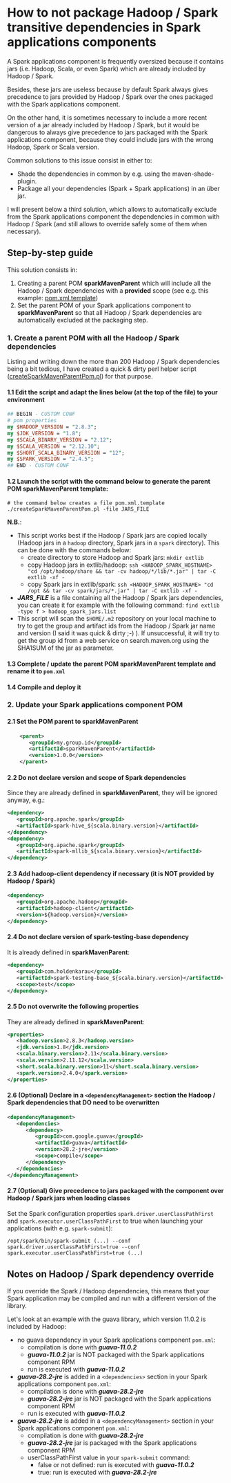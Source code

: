 # How to not package Hadoop / Spark transitive dependencies in Spark applications components

A Spark applications component is frequently oversized because it contains jars (i.e. Hadoop, Scala, or even Spark) which are already included by Hadoop / Spark.

Besides, these jars are useless because by default Spark always gives precedence to jars provided by Hadoop / Spark over the ones packaged with the Spark applications component.

On the other hand, it is sometimes necessary to include a more recent version of a jar already included by Hadoop / Spark, but it would be dangerous to always give precedence to jars packaged with the Spark applications component, because they could include jars with the wrong Hadoop, Spark or Scala version.

Common solutions to this issue consist in either to:
- Shade the dependencies in common by e.g. using the maven-shade-plugin.
- Package all your dependencies (Spark + Spark applications) in an über jar.

I will present below a third solution, which allows to automatically exclude from the Spark applications component the dependencies in common with Hadoop / Spark (and still allows to override safely some of them when necessary).

## Step-by-step guide

This solution consists in:
1. Creating a parent POM **sparkMavenParent** which will include all the Hadoop / Spark dependencies with a **provided** scope (see e.g. this example: [pom.xml.template](https://github.com/preaudc/spark-maven-parent/blob/master/pom.xml.template))
1. Set the parent POM of your Spark applications component to **sparkMavenParent** so that all Hadoop / Spark dependencies are automatically excluded at the packaging step.

### 1. Create a parent POM with all the Hadoop / Spark dependencies
Listing and writing down the more than 200 Hadoop / Spark dependencies being a bit tedious, I have created a quick & dirty perl helper script ([createSparkMavenParentPom.pl](https://github.com/preaudc/spark-maven-parent/blob/master/src/main/scripts/createSparkMavenParentPom.pl)) for that purpose.

#### 1.1 Edit the script and adapt the lines below (at the top of the file) to your environment

```perl
## BEGIN - CUSTOM CONF
# pom properties
my $HADOOP_VERSION = "2.8.3";
my $JDK_VERSION = "1.8";
my $SCALA_BINARY_VERSION = "2.12";
my $SCALA_VERSION = "2.12.10";
my $SHORT_SCALA_BINARY_VERSION = "12";
my $SPARK_VERSION = "2.4.5";
## END - CUSTOM CONF
```

#### 1.2 Launch the script with the command below to generate the parent POM sparkMavenParent template:

```shell
# the command below creates a file pom.xml.template
./createSparkMavenParentPom.pl -file JARS_FILE
```

**N.B.**:
- This script works best if the Hadoop / Spark jars are copied locally (Hadoop jars in a `hadoop` directory, Spark jars in a `spark` directory). This can be done with the commands below:
  - create directory to store Hadoop and Spark jars: `mkdir extlib`
  - copy Hadoop jars in extlib/hadoop: `ssh <HADOOP_SPARK_HOSTNAME> "cd /opt/hadoop/share && tar -cv hadoop/*/lib/*.jar" | tar -C extlib -xf -`
  - copy Spark jars in extlib/spark: `ssh <HADOOP_SPARK_HOSTNAME> "cd /opt && tar -cv spark/jars/*.jar" | tar -C extlib -xf -`
- _**JARS_FILE**_ is a file containing all the Hadoop / Spark jars dependencies, you can create it for example with the following command: `find extlib -type f > hadoop_spark_jars.list`
- This script will scan the `$HOME/.m2` repository on your local machine to try to get the group and artifact ids from the Hadoop / Spark jar name and version (I said it was quick & dirty ;-) ). If unsuccessful, it will try to get the group id from a web service on search.maven.org using the SHA1SUM of the jar as parameter.

#### 1.3 Complete / update the parent POM sparkMavenParent template and rename it to `pom.xml`

#### 1.4 Compile and deploy it

### 2. Update your Spark applications component POM

#### 2.1 Set the POM parent to sparkMavenParent

```xml
    <parent>
       <groupId>my.group.id</groupId>
       <artifactId>sparkMavenParent</artifactId>
       <version>1.0.0</version>
    </parent>
```

#### 2.2 Do not declare version and scope of Spark dependencies
Since they are already defined in **sparkMavenParent**, they will be ignored anyway, e.g.:

```xml
<dependency>
   <groupId>org.apache.spark</groupId>
   <artifactId>spark-hive_${scala.binary.version}</artifactId>
</dependency>
<dependency>
   <groupId>org.apache.spark</groupId>
   <artifactId>spark-mllib_${scala.binary.version}</artifactId>
</dependency>
```

#### 2.3 Add hadoop-client dependency if necessary (it is NOT provided by Hadoop / Spark)

```xml
<dependency>
   <groupId>org.apache.hadoop</groupId>
   <artifactId>hadoop-client</artifactId>
   <version>${hadoop.version}</version>
</dependency>
```

#### 2.4 Do not declare version of spark-testing-base dependency
It is already defined in **sparkMavenParent**:

```xml
<dependency>
   <groupId>com.holdenkarau</groupId>
   <artifactId>spark-testing-base_${scala.binary.version}</artifactId>
   <scope>test</scope>
</dependency>
```

#### 2.5 Do not overwrite the following properties
They are already defined in **sparkMavenParent**:

```xml
<properties>
   <hadoop.version>2.8.3</hadoop.version>
   <jdk.version>1.8</jdk.version>
   <scala.binary.version>2.11</scala.binary.version>
   <scala.version>2.11.12</scala.version>
   <short.scala.binary.version>11</short.scala.binary.version>
   <spark.version>2.4.0</spark.version>
</properties>
```

#### 2.6 (Optional) Declare in a `<dependencyManagement>` section the Hadoop / Spark dependencies that DO need to be overwritten

```xml
<dependencyManagement>
   <dependencies>
      <dependency>
         <groupId>com.google.guava</groupId>
         <artifactId>guava</artifactId>
         <version>28.2-jre</version>
         <scope>compile</scope>
      </dependency>
   </dependencies>
</dependencyManagement>
```

#### 2.7 (Optional) Give precedence to jars packaged with the component over Hadoop / Spark jars when loading classes
Set the Spark configuration properties `spark.driver.userClassPathFirst` and `spark.executor.userClassPathFirst` to true when launching your applications (with e.g. `spark-submit`):
```shell
/opt/spark/bin/spark-submit (...) --conf spark.driver.userClassPathFirst=true --conf spark.executor.userClassPathFirst=true (...)
```

## Notes on Hadoop / Spark dependency override
If  you override the Spark / Hadoop dependencies, this means that your Spark application may be compiled and run with a different version of the library.

Let's look at an example with the guava library, which version 11.0.2 is included by Hadoop:
- no guava dependency in your Spark applications component `pom.xml`:
  - compilation is done with _**guava-11.0.2**_
  - _**guava-11.0.2**_ jar is NOT packaged with the Spark applications component RPM
  - run is executed with _**guava-11.0.2**_
- _**guava-28.2-jre**_ is added in a  `<dependencies>` section in your Spark applications component `pom.xml`:
  - compilation is done with _**guava-28.2-jre**_
  - _**guava-28.2-jre**_ jar is NOT packaged with the Spark applications component RPM
  - run is executed with _**guava-11.0.2**_
- _**guava-28.2-jre**_ is added in a `<dependencyManagement>` section in your Spark applications component `pom.xml`:
  - compilation is done with _**guava-28.2-jre**_
  - _**guava-28.2-jre**_ jar is packaged with the Spark applications component RPM
  - userClassPathFirst value in your `spark-submit` command:
    - false or not defined: run is executed with _**guava-11.0.2**_
    - true: run is executed with _**guava-28.2-jre**_
